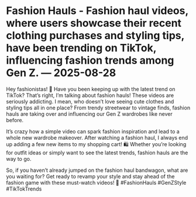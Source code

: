 # Fashion Hauls - Fashion haul videos, where users showcase their recent clothing purchases and styling tips, have been trending on TikTok, influencing fashion trends among Gen Z. — 2025-08-28

Hey fashionistas! 🌟 Have you been keeping up with the latest trend on TikTok? That’s right, I’m talking about fashion hauls! These videos are seriously addicting. I mean, who doesn’t love seeing cute clothes and styling tips all in one place? From trendy streetwear to vintage finds, fashion hauls are taking over and influencing our Gen Z wardrobes like never before.

It’s crazy how a simple video can spark fashion inspiration and lead to a whole new wardrobe makeover. After watching a fashion haul, I always end up adding a few new items to my shopping cart! 🛍️ Whether you’re looking for outfit ideas or simply want to see the latest trends, fashion hauls are the way to go.

So, if you haven’t already jumped on the fashion haul bandwagon, what are you waiting for? Get ready to revamp your style and stay ahead of the fashion game with these must-watch videos! 💃 #FashionHauls #GenZStyle #TikTokTrends